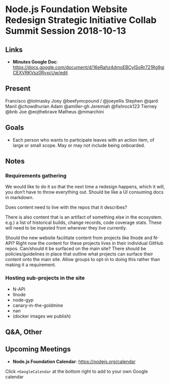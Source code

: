 # Node.js Foundation Website Redesign Strategic Initiative Collab Summit Session 2018-10-13

## Links

* **Minutes Google Doc**: https://docs.google.com/document/d/16eRahz4dmoEBCyISoRr721Rg9gjCEXVRKVsz0RvxcUw/edit

## Present

Francisco @tolmasky
Joey @beefymcpound / @joeyellis
Stephen @qard
Manil @chowdhurian
Adam @amiller-gh
Jeremiah @fishrock123
Tierney @bnb
Joe @eojthebrave
Matheus @mmarchini

## Goals

* Each person who wants to participate leaves with an action item, of large or small scope. May or may not include being onboarded.

## Notes

### Requirements gathering

We would like to do it so that the next time a redesign happens, which it will, you don’t have to throw everything out. Should be like a UI consuming docs in markdown.

Does content need to live with the repos that it describes?

There is also content that is an artifact of something else in the ecosystem. e.g.) a list of historical builds, change records, code coverage stats. These will need to be ingested from wherever they live currently.

Should the new website facilitate content from projects like llnode and N-API? Right now the content for these projects lives in their individual GitHub repos. Can/should it be surfaced on the main site? There should be policies/guidelines in place that outline what projects can surface their content onto the main site. Allow groups to opt-in to doing this rather than making it a requirement.

### Hosting sub-projects in the site

* N-API
* llnode
* node-gyp
* canary-in-the-goldmine
* nan
* (docker images we publish)

## Q&A, Other

## Upcoming Meetings

* **Node.js Foundation Calendar**: https://nodejs.org/calendar

Click `+GoogleCalendar` at the bottom right to add to your own Google calendar
